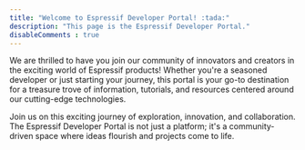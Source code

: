 ```yaml
---
title: "Welcome to Espressif Developer Portal! :tada:"
description: "This page is the Espressif Developer Portal."
disableComments : true
---
```


We are thrilled to have you join our community of innovators and creators in the exciting world of Espressif products! Whether you're a seasoned developer or just starting your journey, this portal is your go-to destination for a treasure trove of information, tutorials, and resources centered around our cutting-edge technologies.



Join us on this exciting journey of exploration, innovation, and collaboration. The Espressif Developer Portal is not just a platform; it's a community-driven space where ideas flourish and projects come to life.
